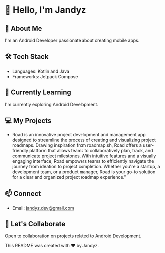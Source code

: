 # 👋 Hello, I'm Jandyz

## 🚀 About Me

I'm an Android Developer passionate about creating mobile apps.

## 🛠️ Tech Stack

- Languages: Kotlin and Java
- Frameworks: Jetpack Compose

## 🌱 Currently Learning

I'm currently exploring Android Development.

## 💻 My Projects <Progressing>

 - Road is an innovative project development and management app designed to streamline the process of creating and visualizing project roadmaps. Drawing inspiration from roadmap.sh, Road offers a user-friendly platform that allows teams to collaboratively plan, track, and communicate project milestones. With intuitive features and a visually engaging interface, Road empowers teams to efficiently navigate the journey from ideation to project completion. Whether you're a startup, a development team, or a product manager, Road is your go-to solution for a clear and organized project roadmap experience."



## 📫 Connect

- Email: jandyz.dev@gmail.com


## 🤝 Let's Collaborate

Open to collaboration on projects related to Android Development.


This README was created with ❤️ by Jandyz.

